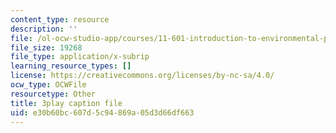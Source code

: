 ```yaml
---
content_type: resource
description: ''
file: /ol-ocw-studio-app/courses/11-601-introduction-to-environmental-policy-and-planning-fall-2016/e30b60bc607d5c94869a05d3d66df663_HpMRwM6tAQ.vtt
file_size: 19268
file_type: application/x-subrip
learning_resource_types: []
license: https://creativecommons.org/licenses/by-nc-sa/4.0/
ocw_type: OCWFile
resourcetype: Other
title: 3play caption file
uid: e30b60bc-607d-5c94-869a-05d3d66df663
---
```

